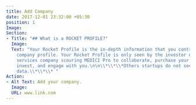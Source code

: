 ```yaml
---
title: Add Company
date: 2017-12-01 23:32:00 +05:30
position: 1
Image: 
Section:
- Title: "## What is a ROCKET PROFILE?"
  Image: 
  Text: "Your Rocket Profile is the in-depth information that you contribute to your
    company profile. Your Rocket Profile is only seen by the investor or financial
    services company scouring MEDICI Pro to collaborate, purchase your offerings,
    invest, and engage with you.\n\n\\*\\*\\*Others startups do not see your sensitive
    data.\\*\\*\\* "
Action:
- Alt Text: Add your company.
  Image: 
  URL: www.link.com
---
```


